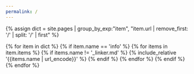 ```yaml
---
permalink: /
---
```


{% assign dict = site.pages | group_by_exp:"item", "item.url | remove_first: '/' | split: '/' | first" %}

{% for item in dict %}
  {% if item.name == 'info' %}
    {% for items in item.items %}
      {% if items.name != '\_linker.md' %}
{% include_relative '{{items.name | url_encode}}' %}
      {% endif %}
    {% endfor %}
  {% endif %}
{% endfor %}

